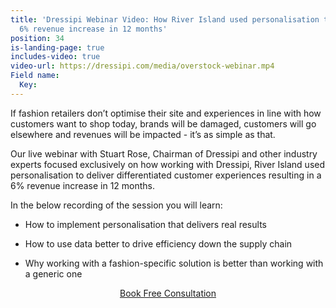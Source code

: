 ```yaml
---
title: 'Dressipi Webinar Video: How River Island used personalisation to deliver a
  6% revenue increase in 12 months'
position: 34
is-landing-page: true
includes-video: true
video-url: https://dressipi.com/media/overstock-webinar.mp4
Field name:
  Key: 
---
```


If fashion retailers don’t optimise their site and experiences in line with how customers want to shop today, brands will be damaged, customers will go elsewhere and revenues will be impacted - it’s as simple as that.

Our live webinar with Stuart Rose, Chairman of Dressipi and other industry experts focused exclusively on how working with Dressipi, River Island used personalisation to deliver differentiated customer experiences resulting in a 6% revenue increase in 12 months.

In the below recording of the session you will learn: 

* How to implement personalisation that delivers real results

* How to use data better to drive efficiency down the supply chain

* Why working with a fashion-specific solution is better than working with a generic one

<p style="text-align:center"><a href="/contact/" class="button button-primary">Book Free Consultation</a></p>